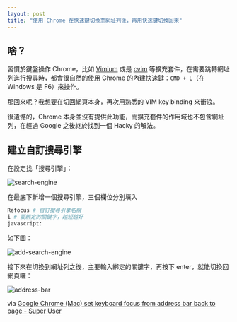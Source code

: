 ```yaml
---
layout: post
title: "使用 Chrome 在快速鍵切換至網址列後，再用快速鍵切換回來"
---
```


## 啥？

習慣於鍵盤操作 Chrome，比如 [Vimium][vimium] 或是 [cvim][cvim] 等擴充套件，在需要跳轉網址列進行搜尋時，都會很自然的使用 Chrome 的內建快速鍵：`CMD + L`（在 Windows 是 F6）來操作。

那回來呢？我想要在切回網頁本身，再次用熟悉的 VIM key binding 來衝浪。

很遺憾的，Chrome 本身並沒有提供此功能，而擴充套件的作用域也不包含網址列，在經過 Google 之後終於找到一個 Hacky 的解法。

## 建立自訂搜尋引擎

在設定找「搜尋引擎」：

![search-engine](http://i.imgur.com/qmkSYvX.png)

在最底下新增一個搜尋引擎，三個欄位分別填入

```bash
Refocus # 自訂搜尋引擎名稱
i # 要綁定的關鍵字，越短越好
javascript:
```

如下圖：

![add-search-engine](http://i.imgur.com/J5d9Kec.png)

接下來在切換到網址列之後，主要輸入綁定的關鍵字，再按下 enter，就能切換回網頁囉：

![address-bar](http://i.imgur.com/tgxysRe.png)


via [Google Chrome (Mac) set keyboard focus from address bar back to page - Super User](http://superuser.com/questions/324266/google-chrome-mac-set-keyboard-focus-from-address-bar-back-to-page/324267#324267)

[vimium]: https://github.com/philc/vimium/
[cvim]: https://github.com/1995eaton/chromium-vim
